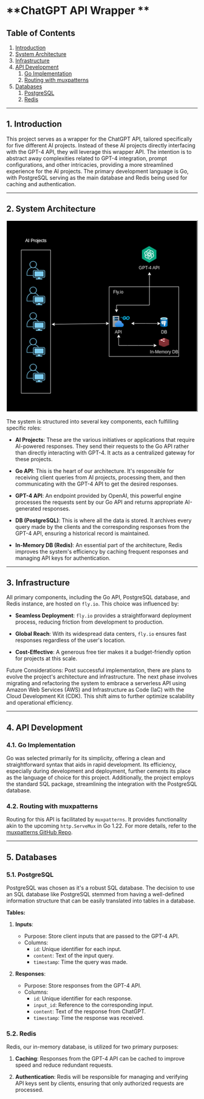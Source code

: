 # **ChatGPT API Wrapper **

## **Table of Contents**

1. [Introduction](#1-introduction)
2. [System Architecture](#2-system-architecture)
3. [Infrastructure](#3-infrastructure)
4. [API Development](#4-api-development)
    1. [Go Implementation](#41-go-implementation)
    2. [Routing with muxpatterns](#42-routing-with-muxpatterns)
5. [Databases](#5-databases)
    1. [PostgreSQL](#51-postgresql)
    2. [Redis](#52-redis)

---

## **1. Introduction**

This project serves as a wrapper for the ChatGPT API, tailored specifically for five different AI projects. Instead of these AI projects directly interfacing with the GPT-4 API, they will leverage this wrapper API. The intention is to abstract away complexities related to GPT-4 integration, prompt configurations, and other intricacies, providing a more streamlined experience for the AI projects. The primary development language is Go, with PostgreSQL serving as the main database and Redis being used for caching and authentication.


---

## **2. System Architecture**

![Diagram](./ChatGPT-Wrapper.drawio.png)

The system is structured into several key components, each fulfilling specific roles:

- **AI Projects**: These are the various initiatives or applications that require AI-powered responses. They send their requests to the Go API rather than directly interacting with GPT-4. It acts as a centralized gateway for these projects.

- **Go API**: This is the heart of our architecture. It's responsible for receiving client queries from AI projects, processing them, and then communicating with the GPT-4 API to get the desired responses.

- **GPT-4 API**: An endpoint provided by OpenAI, this powerful engine processes the requests sent by our Go API and returns appropriate AI-generated responses.

- **DB (PostgreSQL)**: This is where all the data is stored. It archives every query made by the clients and the corresponding responses from the GPT-4 API, ensuring a historical record is maintained.

- **In-Memory DB (Redis)**: An essential part of the architecture, Redis improves the system's efficiency by caching frequent responses and managing API keys for authentication.


---

## **3. Infrastructure**

All primary components, including the Go API, PostgreSQL database, and Redis instance, are hosted on `fly.io`. This choice was influenced by:

- **Seamless Deployment**: `fly.io` provides a straightforward deployment process, reducing friction from development to production.

- **Global Reach**: With its widespread data centers, `fly.io` ensures fast responses regardless of the user's location.

- **Cost-Effective**: A generous free tier makes it a budget-friendly option for projects at this scale.

Future Considerations:
Post successful implementation, there are plans to evolve the project's architecture and infrastructure. The next phase involves migrating and refactoring the system to embrace a serverless API using Amazon Web Services (AWS) and Infrastructure as Code (IaC) with the Cloud Development Kit (CDK). This shift aims to further optimize scalability and operational efficiency.

---

## **4. API Development**

### **4.1. Go Implementation**

Go was selected primarily for its simplicity, offering a clean and straightforward syntax that aids in rapid development. Its efficiency, especially during development and deployment, further cements its place as the language of choice for this project. Additionally, the project employs the standard SQL package, streamlining the integration with the PostgreSQL database.


### **4.2. Routing with muxpatterns**

Routing for this API is facilitated by `muxpatterns`. It provides functionality akin to the upcoming `http.ServeMux` in Go 1.22. For more details, refer to the [muxpatterns GitHub Repo](https://github.com/jba/muxpatterns).

---

## **5. Databases**

### **5.1. PostgreSQL**

PostgreSQL was chosen as it's a robust SQL database. The decision to use an SQL database like PostgreSQL stemmed from having a well-defined information structure that can be easily translated into tables in a database.

**Tables:**

1. **Inputs**:
   - Purpose: Store client inputs that are passed to the GPT-4 API.
   - Columns:
     - `id`: Unique identifier for each input.
     - `content`: Text of the input query.
     - `timestamp`: Time the query was made.

2. **Responses**:
   - Purpose: Store responses from the GPT-4 API.
   - Columns:
     - `id`: Unique identifier for each response.
     - `input_id`: Reference to the corresponding input.
     - `content`: Text of the response from ChatGPT.
     - `timestamp`: Time the response was received.

### **5.2. Redis**

Redis, our in-memory database, is utilized for two primary purposes:

1. **Caching**: Responses from the GPT-4 API can be cached to improve speed and reduce redundant requests.

2. **Authentication**: Redis will be responsible for managing and verifying API keys sent by clients, ensuring that only authorized requests are processed.
